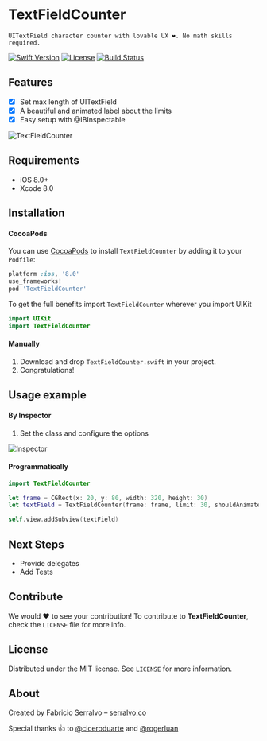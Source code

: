 # TextFieldCounter
    UITextField character counter with lovable UX ❤️. No math skills required.

[![Swift Version][swift-image]][swift-url]
[![License][license-image]][license-url]
[![Build Status][build-status-image]][build-status-url]

## Features

- [x] Set max length of UITextField
- [x] A beautiful and animated label about the limits
- [x] Easy setup with @IBInspectable

![TextFieldCounter][demo-image]

## Requirements

- iOS 8.0+
- Xcode 8.0

## Installation

#### CocoaPods
You can use [CocoaPods](http://cocoapods.org/) to install `TextFieldCounter` by adding it to your `Podfile`:

```ruby
platform :ios, '8.0'
use_frameworks!
pod 'TextFieldCounter'
```

To get the full benefits import `TextFieldCounter` wherever you import UIKit

``` swift
import UIKit
import TextFieldCounter
```

#### Manually
1. Download and drop ```TextFieldCounter.swift``` in your project.  
2. Congratulations!  

## Usage example

#### By Inspector

1. Set the class and configure the options

![Inspector][inspector-image]

#### Programmatically

```swift
import TextFieldCounter

let frame = CGRect(x: 20, y: 80, width: 320, height: 30)
let textField = TextFieldCounter(frame: frame, limit: 30, shouldAnimate: true, colorOfCounterLabel: UIColor.darkGray, colorOfLimitLabel: UIColor.orange)

self.view.addSubview(textField)
```

## Next Steps

- Provide delegates
- Add Tests

## Contribute

We would ❤️ to see your contribution! To contribute to **TextFieldCounter**, check the ``LICENSE`` file for more info.

## License

Distributed under the MIT license. See ``LICENSE`` for more information.

## About

Created by Fabricio Serralvo – [serralvo.co](https://serralvo.co)

Special thanks 👍 to [@ciceroduarte](https://github.com/ciceroduarte) and [@rogerluan](https://github.com/rogerluan)

[swift-image]:https://img.shields.io/badge/swift-3.0-orange.svg
[swift-url]: https://swift.org/
[license-image]: https://img.shields.io/badge/License-MIT-blue.svg
[license-url]: LICENSE
[build-status-image]: https://api.travis-ci.org/serralvo/TextFieldCounter.svg
[build-status-url]: https://travis-ci.com/serralvo/TextFieldCounter
[inspector-image]:https://github.com/serralvo/TextFieldCounter/blob/master/Images/inspector.png
[demo-image]:https://github.com/serralvo/TextFieldCounter/blob/master/Images/demo.gif
